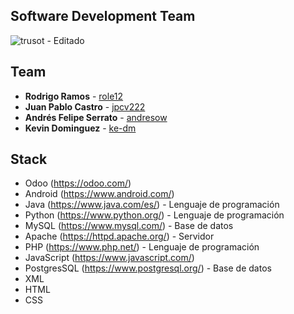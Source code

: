 ## Software Development Team
![trusot - Editado](https://user-images.githubusercontent.com/41652908/205410329-83c9a860-5a62-42b7-88e4-6f3534f01d50.png)

<!--

**Here are some ideas to get you started:**

🙋‍♀️ A short introduction - what is your organization all about?
🌈 Contribution guidelines - how can the community get involved?
👩‍💻 Useful resources - where can the community find your docs? Is there anything else the community should know?
🍿 Fun facts - what does your team eat for breakfast?
🧙 Remember, you can do mighty things with the power of [Markdown](https://docs.github.com/github/writing-on-github/getting-started-with-writing-and-formatting-on-github/basic-writing-and-formatting-syntax)
-->

## Team

* **Rodrigo Ramos** - [role12](https://github.com/role12)
* **Juan Pablo Castro** - [jpcv222](https://github.com/jpcv222)
* **Andrés Felipe Serrato** - [andresow](https://github.com/andresow)
* **Kevin Dominguez** - [ke-dm](https://github.com/ka-dm)

## Stack

* Odoo (https://odoo.com/)
* Android (https://www.android.com/)
* Java (https://www.java.com/es/) - Lenguaje de programación
* Python (https://www.python.org/) - Lenguaje de programación
* MySQL (https://www.mysql.com/) - Base de datos
* Apache (https://httpd.apache.org/) - Servidor 
* PHP (https://www.php.net/) - Lenguaje de programación
* JavaScript (https://www.javascript.com/)
* PostgresSQL (https://www.postgresql.org/) - Base de datos
* XML 
* HTML
* CSS

